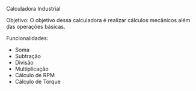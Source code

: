 Calculadora Industrial

Objetivo: O objetivo dessa calculadora é realizar cálculos mecânicos além das operações básicas.

Funcionalidades: 
- Soma
- Subtração
- Divisão
- Multiplicação
- Cálculo de RPM
- Cálculo de Torque
